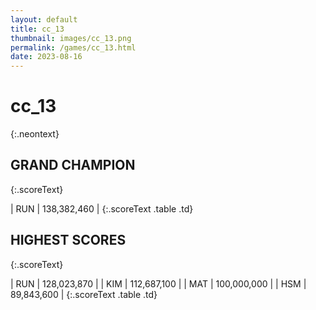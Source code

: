 ```yaml
---
layout: default
title: cc_13
thumbnail: images/cc_13.png
permalink: /games/cc_13.html
date: 2023-08-16
---
```


# cc_13 
{:.neontext}

## GRAND CHAMPION
{:.scoreText}

| RUN | 138,382,460 | 
{:.scoreText .table .td}

## HIGHEST SCORES
{:.scoreText}

| RUN | 128,023,870 | 
| KIM | 112,687,100 | 
| MAT | 100,000,000 | 
| HSM | 89,843,600 | 
{:.scoreText .table .td}
